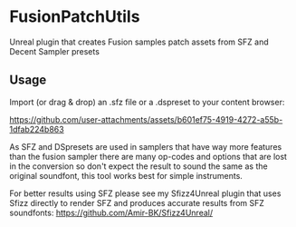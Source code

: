 # FusionPatchUtils
Unreal plugin that creates Fusion samples patch assets from SFZ and Decent Sampler presets

## Usage

Import (or drag & drop) an .sfz file or a .dspreset to your content browser:


https://github.com/user-attachments/assets/b601ef75-4919-4272-a55b-1dfab224b863

As SFZ and DSpresets are used in samplers that have way more features than the fusion sampler there are many op-codes and options that are lost in the conversion so don't expect the result to sound the same as the original soundfont, this tool works best for simple instruments. 

For better results using SFZ please see my Sfizz4Unreal plugin that uses Sfizz directly to render SFZ and produces accurate results from SFZ soundfonts: https://github.com/Amir-BK/Sfizz4Unreal/
